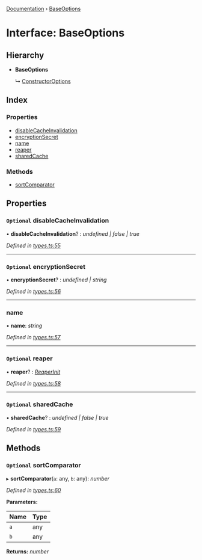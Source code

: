 [Documentation](../README.md) › [BaseOptions](baseoptions.md)

# Interface: BaseOptions

## Hierarchy

* **BaseOptions**

  ↳ [ConstructorOptions](constructoroptions.md)

## Index

### Properties

* [disableCacheInvalidation](baseoptions.md#optional-disablecacheinvalidation)
* [encryptionSecret](baseoptions.md#optional-encryptionsecret)
* [name](baseoptions.md#name)
* [reaper](baseoptions.md#optional-reaper)
* [sharedCache](baseoptions.md#optional-sharedcache)

### Methods

* [sortComparator](baseoptions.md#optional-sortcomparator)

## Properties

### `Optional` disableCacheInvalidation

• **disableCacheInvalidation**? : *undefined | false | true*

*Defined in [types.ts:55](https://github.com/badbatch/cachemap/blob/4cf1724/packages/core/src/types.ts#L55)*

___

### `Optional` encryptionSecret

• **encryptionSecret**? : *undefined | string*

*Defined in [types.ts:56](https://github.com/badbatch/cachemap/blob/4cf1724/packages/core/src/types.ts#L56)*

___

###  name

• **name**: *string*

*Defined in [types.ts:57](https://github.com/badbatch/cachemap/blob/4cf1724/packages/core/src/types.ts#L57)*

___

### `Optional` reaper

• **reaper**? : *[ReaperInit](../README.md#reaperinit)*

*Defined in [types.ts:58](https://github.com/badbatch/cachemap/blob/4cf1724/packages/core/src/types.ts#L58)*

___

### `Optional` sharedCache

• **sharedCache**? : *undefined | false | true*

*Defined in [types.ts:59](https://github.com/badbatch/cachemap/blob/4cf1724/packages/core/src/types.ts#L59)*

## Methods

### `Optional` sortComparator

▸ **sortComparator**(`a`: any, `b`: any): *number*

*Defined in [types.ts:60](https://github.com/badbatch/cachemap/blob/4cf1724/packages/core/src/types.ts#L60)*

**Parameters:**

Name | Type |
------ | ------ |
`a` | any |
`b` | any |

**Returns:** *number*
